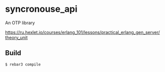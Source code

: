 syncronouse_api
=====

An OTP library

https://ru.hexlet.io/courses/erlang_101/lessons/practical_erlang_gen_server/theory_unit

Build
-----

    $ rebar3 compile
